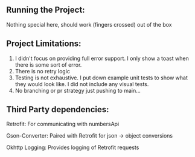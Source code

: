 
## Running the Project:
Nothing special here, should work (fingers crossed) out of the box

## Project Limitations:
1. I didn't focus on providing full error support. I only show a toast when there is some sort of error.
2. There is no retry logic
3. Testing is not exhaustive. I put down example unit tests to show what they would look like. I did 
   not include any visual tests.
4. No branching or pr strategy just pushing to main...

## Third Party dependencies:
Retrofit: For communicating with numbersApi

Gson-Converter: Paired with Retrofit for json -> object conversions

Okhttp Logging: Provides logging of Retrofit requests
   

